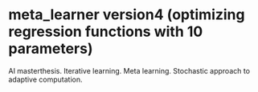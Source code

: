 # meta_learner version4 (optimizing regression functions with 10 parameters)
AI masterthesis. Iterative learning. Meta learning. Stochastic approach to adaptive computation.
